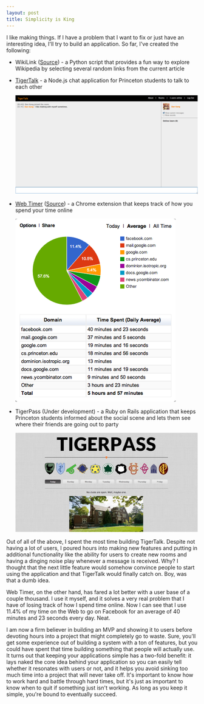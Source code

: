 ```yaml
---
layout: post
title: Simplicity is King
---
```


I like making things. If I have a problem that I want to fix or just
have an interesting idea, I'll try to build an application. So far,
I've created the following:

* WikiLink ([Source](https://github.com/dskang/wikilink)) - a Python
  script that provides a fun way to explore Wikipedia by selecting
  several random links from the current article

* [TigerTalk](http://tigertalk.me) - a Node.js chat application for
  Princeton students to talk to each other

  <a href="/images/tigertalk.png"><img src="/images/tigertalk.png"
  width="560px" /></a>

* [Web Timer](https://chrome.google.com/webstore/detail/ggnjbdfgigejghknieofeahaknkjafim)
  ([Source](https://github.com/dskang/webtimer)) - a Chrome extension
  that keeps track of how you spend your time online

  <a href="/images/webtimer.png"><img src="/images/webtimer.png"
  /></a>

* TigerPass (Under development) - a Ruby on Rails application that
  keeps Princeton students informed about the social scene and lets
  them see where their friends are going out to party

  <a href="/images/tigerpass.png"><img src="/images/tigerpass.png"
  width="560px" /></a>

Out of all of the above, I spent the most time building TigerTalk.
Despite not having a lot of users, I poured hours into making new
features and putting in additional functionality like the ability for
users to create new rooms and having a dinging noise play whenever a
message is received. Why? I thought that the next little feature would
somehow convince people to start using the application and that
TigerTalk would finally catch on. Boy, was that a dumb idea.

Web Timer, on the other hand, has fared a lot better with a user base
of a couple thousand. I use it myself, and it solves a very real
problem that I have of losing track of how I spend time online. Now I
can see that I use 11.4% of my time on the Web to go on Facebook for
an average of 40 minutes and 23 seconds every day. Neat.

I am now a firm believer in building an MVP and showing it to users
before devoting hours into a project that might completely go to
waste. Sure, you'll get some experience out of building a system with
a ton of features, but you could have spent that time building
something that people will actually use. It turns out that keeping
your applications simple has a two-fold benefit: it lays naked the
core idea behind your application so you can easily tell whether it
resonates with users or not, and it helps you avoid sinking too much
time into a project that will never take off. It's important to know
how to work hard and battle through hard times, but it's just as
important to know when to quit if something just isn't working. As
long as you keep it simple, you're bound to eventually succeed.

